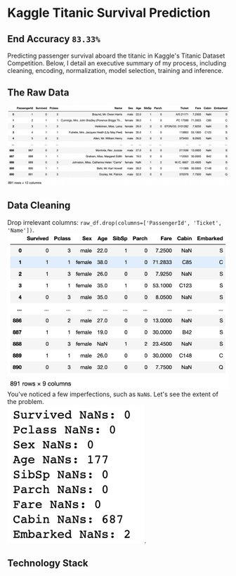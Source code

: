 # Kaggle Titanic Survival Prediction
## End Accuracy `83.33%`
Predicting passenger survival aboard the titanic in Kaggle's Titanic Dataset Competition. Below, I detail an executive summary of my process, including cleaning, encoding, normalization, model selection, training and inference.

## The Raw Data
![raw_df](./images/raw_df.png)  


## Data Cleaning
Drop irrelevant columns: `raw_df.drop(columns=['PassengerId', 'Ticket', 'Name'])`.  
![dropped_df](./images/dropped_df.png)  
You've noticed a few imperfections, such as `NaN`s. Let's see the extent of the problem.  
![count_nans](./images/count_nans.png). 

## Technology Stack